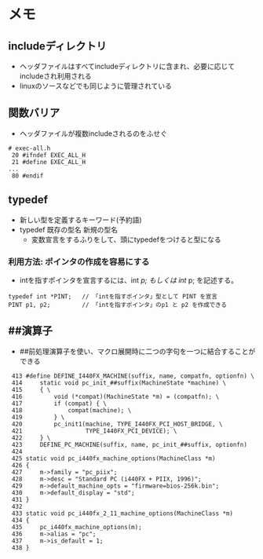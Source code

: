 # メモ


## includeディレクトリ
* ヘッダファイルはすべてincludeディレクトリに含まれ、必要に応じてincludeされ利用される
* linuxのソースなどでも同じように管理されている


## 関数バリア
* ヘッダファイルが複数includeされるのをふせぐ

```
# exec-all.h
 20 #ifndef EXEC_ALL_H
 21 #define EXEC_ALL_H
...
 80 #endif
```


## typedef
* 新しい型を定義するキーワード(予約語)
* typedef 既存の型名 新規の型名
    * 変数宣言をするふりをして、頭にtypedefをつけると型になる

### 利用方法: ポインタの作成を容易にする
* intを指すポインタを宣言するには、int *p; もしくは int* p; を記述する。

```
typedef int *PINT;   // 「intを指すポインタ」型として PINT を宣言
PINT p1, p2;         // 「intを指すポインタ」のp1 と p2 を作成できる
```


## ##演算子
* ##前処理演算子を使い、マクロ展開時に二つの字句を一つに結合することができる

```
 413 #define DEFINE_I440FX_MACHINE(suffix, name, compatfn, optionfn) \
 414     static void pc_init_##suffix(MachineState *machine) \
 415     { \
 416         void (*compat)(MachineState *m) = (compatfn); \
 417         if (compat) { \
 418             compat(machine); \
 419         } \
 420         pc_init1(machine, TYPE_I440FX_PCI_HOST_BRIDGE, \
 421                  TYPE_I440FX_PCI_DEVICE); \
 422     } \
 423     DEFINE_PC_MACHINE(suffix, name, pc_init_##suffix, optionfn)
 424
 425 static void pc_i440fx_machine_options(MachineClass *m)
 426 {
 427     m->family = "pc_piix";
 428     m->desc = "Standard PC (i440FX + PIIX, 1996)";
 429     m->default_machine_opts = "firmware=bios-256k.bin";
 430     m->default_display = "std";
 431 }
 432
 433 static void pc_i440fx_2_11_machine_options(MachineClass *m)
 434 {
 435     pc_i440fx_machine_options(m);
 436     m->alias = "pc";
 437     m->is_default = 1;
 438 }
```
